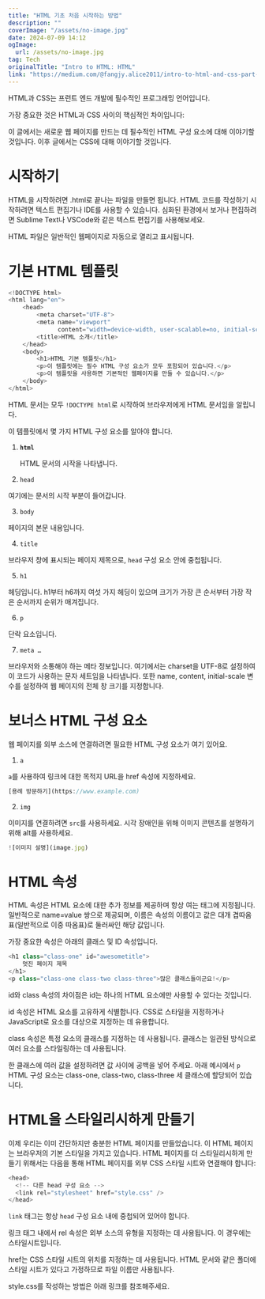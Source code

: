 ```yaml
---
title: "HTML 기초 처음 시작하는 방법"
description: ""
coverImage: "/assets/no-image.jpg"
date: 2024-07-09 14:12
ogImage: 
  url: /assets/no-image.jpg
tag: Tech
originalTitle: "Intro to HTML: HTML"
link: "https://medium.com/@fangjy.alice2011/intro-to-html-and-css-part-i-html-fe74e14b4fb2"
---
```



HTML과 CSS는 프런트 엔드 개발에 필수적인 프로그래밍 언어입니다.

가장 중요한 것은 HTML과 CSS 사이의 핵심적인 차이입니다:

이 글에서는 새로운 웹 페이지를 만드는 데 필수적인 HTML 구성 요소에 대해 이야기할 것입니다. 이후 글에서는 CSS에 대해 이야기할 것입니다.

# 시작하기

<div class="content-ad"></div>

HTML을 시작하려면 .html로 끝나는 파일을 만들면 됩니다. HTML 코드를 작성하기 시작하려면 텍스트 편집기나 IDE를 사용할 수 있습니다. 심화된 환경에서 보거나 편집하려면 Sublime Text나 VSCode와 같은 텍스트 편집기를 사용해보세요.

HTML 파일은 일반적인 웹페이지로 자동으로 열리고 표시됩니다.

# 기본 HTML 템플릿

```js
<!DOCTYPE html>
<html lang="en">
    <head>
        <meta charset="UTF-8">
        <meta name="viewport"
              content="width=device-width, user-scalable=no, initial-scale=1.0, maximum-scale=1.0, minimum-scale=1.0">
        <title>HTML 소개</title>
    </head>
    <body>
        <h1>HTML 기본 템플릿</h1>
        <p>이 템플릿에는 필수 HTML 구성 요소가 모두 포함되어 있습니다.</p>
        <p>이 템플릿을 사용하면 기본적인 웹페이지를 만들 수 있습니다.</p>
    </body>
</html>
```

<div class="content-ad"></div>

HTML 문서는 모두 `!DOCTYPE html`로 시작하여 브라우저에게 HTML 문서임을 알립니다.

이 템플릿에서 몇 가지 HTML 구성 요소를 알아야 합니다.

1. **`html`**

   HTML 문서의 시작을 나타냅니다.

<div class="content-ad"></div>

2. `head`

여기에는 문서의 시작 부분이 들어갑니다.

3. `body`

페이지의 본문 내용입니다.

<div class="content-ad"></div>

4. `title`

브라우저 창에 표시되는 페이지 제목으로, `head` 구성 요소 안에 중첩됩니다.

5. `h1`

헤딩입니다. h1부터 h6까지 여섯 가지 헤딩이 있으며 크기가 가장 큰 순서부터 가장 작은 순서까지 순위가 매겨집니다.

<div class="content-ad"></div>

6. `p`

단락 요소입니다.

7. `meta …`

브라우저와 소통해야 하는 메타 정보입니다. 여기에서는 charset을 UTF-8로 설정하여 이 코드가 사용하는 문자 세트임을 나타냅니다. 또한 name, content, initial-scale 변수를 설정하여 웹 페이지의 전체 창 크기를 지정합니다.

<div class="content-ad"></div>

# 보너스 HTML 구성 요소

웹 페이지를 외부 소스에 연결하려면 필요한 HTML 구성 요소가 여기 있어요.

1. `a`

`a`를 사용하여 링크에 대한 목적지 URL을 href 속성에 지정하세요.

<div class="content-ad"></div>

```js
[용례 방문하기](https://www.example.com)
```

2. `img`

이미지를 연결하려면 `src`를 사용하세요. 시각 장애인을 위해 이미지 콘텐츠를 설명하기 위해 alt를 사용하세요.

```js
![이미지 설명](image.jpg)
```  

<div class="content-ad"></div>

# HTML 속성

HTML 속성은 HTML 요소에 대한 추가 정보를 제공하며 항상 여는 태그에 지정됩니다. 일반적으로 name=value 쌍으로 제공되며, 이름은 속성의 이름이고 값은 대개 겹따옴표(일반적으로 이중 따옴표)로 둘러싸인 해당 값입니다.

가장 중요한 속성은 아래의 클래스 및 ID 속성입니다.

```js
<h1 class="class-one" id="awesometitle">
    멋진 페이지 제목
</h1>
<p class="class-one class-two class-three">많은 클래스들이군요!</p>
```

<div class="content-ad"></div>

id와 class 속성의 차이점은 id는 하나의 HTML 요소에만 사용할 수 있다는 것입니다.

id 속성은 HTML 요소를 고유하게 식별합니다. CSS로 스타일을 지정하거나 JavaScript로 요소를 대상으로 지정하는 데 유용합니다.

class 속성은 특정 요소의 클래스를 지정하는 데 사용됩니다. 클래스는 일관된 방식으로 여러 요소를 스타일링하는 데 사용됩니다.

한 클래스에 여러 값을 설정하려면 값 사이에 공백을 넣어 주세요. 아래 예시에서 `p` HTML 구성 요소는 class-one, class-two, class-three 세 클래스에 할당되어 있습니다.

<div class="content-ad"></div>

# HTML을 스타일리시하게 만들기

이제 우리는 이미 간단하지만 충분한 HTML 페이지를 만들었습니다. 이 HTML 페이지는 브라우저의 기본 스타일을 가지고 있습니다. HTML 페이지를 더 스타일리시하게 만들기 위해서는 다음을 통해 HTML 페이지를 외부 CSS 스타일 시트와 연결해야 합니다:

```js
<head>
  <!-- 다른 head 구성 요소 -->
  <link rel="stylesheet" href="style.css" />
</head>
```

`link` 태그는 항상 `head` 구성 요소 내에 중첩되어 있어야 합니다.

<div class="content-ad"></div>

링크 태그 내에서 rel 속성은 외부 소스의 유형을 지정하는 데 사용됩니다. 이 경우에는 스타일시트입니다.

href는 CSS 스타일 시트의 위치를 지정하는 데 사용됩니다. HTML 문서와 같은 폴더에 스타일 시트가 있다고 가정하므로 파일 이름만 사용됩니다.

style.css를 작성하는 방법은 아래 링크를 참조해주세요.